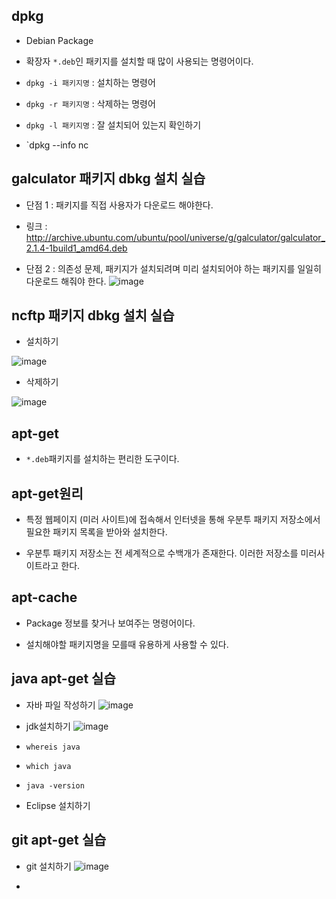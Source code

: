 

## dpkg 
- Debian Package 
- 확장자 `*.deb`인 패키지를 설치할 때 많이 사용되는 명령어이다.

- `dpkg -i 패키지명` : 설치하는 명령어

- `dpkg -r 패키지명` : 삭제하는 명령어

- `dpkg -l 패키지명` : 잘 설치되어 있는지 확인하기

- `dpkg --info nc 

## galculator 패키지 dbkg 설치 실습

- 단점 1 : 패키지를 직접 사용자가 다운로드 해야한다.
- 링크 : http://archive.ubuntu.com/ubuntu/pool/universe/g/galculator/galculator_2.1.4-1build1_amd64.deb

- 단점 2 : 의존성 문제, 패키지가 설치되려며 미리 설치되어야 하는 패키지를 일일히 다운로드 해줘야 한다.
![image](https://user-images.githubusercontent.com/77392444/113367253-832bdf00-9396-11eb-9551-57846d6efedc.png)


## ncftp 패키지 dbkg 설치 실습

- 설치하기

![image](https://user-images.githubusercontent.com/77392444/113367843-174a7600-9398-11eb-849a-25d42d89405c.png)

- 삭제하기

![image](https://user-images.githubusercontent.com/77392444/113367858-22050b00-9398-11eb-9c57-d8f5dda35cde.png)


## apt-get
- `*.deb`패키지를 설치하는 편리한 도구이다.

## apt-get원리

- 특정 웹페이지 (미러 사이트)에 접속해서 인터넷을 통해 우분투 패키지 저장소에서 필요한 패키지 목록을 받아와 설치한다. 

- 우분투 패키지 저장소는 전 세계적으로 수백개가 존재한다. 이러한 저장소를 미러사이트라고 한다. 

## apt-cache
- Package 정보를 찾거나 보여주는 명령어이다.

- 설치해야할 패키지명을 모를때 유용하게 사용할 수 있다.



## java apt-get 실습

- 자바 파일 작성하기
![image](https://user-images.githubusercontent.com/77392444/113372644-1fa8ae00-93a4-11eb-9cbb-d762928e9ea5.png)

- jdk설치하기
![image](https://user-images.githubusercontent.com/77392444/113372723-46ff7b00-93a4-11eb-9774-23d58c251e76.png)

- `whereis java`

- `which java`

- `java -version`

- Eclipse 설치하기


## git apt-get 실습
- git 설치하기
![image](https://user-images.githubusercontent.com/77392444/113374010-0e14d580-93a7-11eb-8980-4fb18d3770a1.png)

- 
